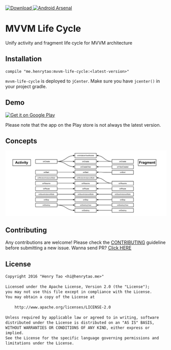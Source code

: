 [ ![Download](https://api.bintray.com/packages/henrytao-me/maven/mdcore/images/download.svg) ](https://bintray.com/henrytao-me/maven/mdcore/_latestVersion) [![Android Arsenal](https://img.shields.io/badge/Android%20Arsenal-android--md--core-brightgreen.svg?style=flat)](http://android-arsenal.com/details/1/2469)

MVVM Life Cycle
================

Unify activity and fragment life cycle for MVVM architecture


## Installation

```
compile "me.henrytao:mvvm-life-cycle:<latest-version>"
```

`mvvm-life-cycle` is deployed to `jCenter`. Make sure you have `jcenter()` in your project gradle.


## Demo

[![Get it on Google Play](https://raw.githubusercontent.com/henrytao-me/mvvm-life-cycle/master/screenshots/google-play.png)](https://play.google.com/store/apps/details?id=me.henrytao.mvvmlifecycle)

Please note that the app on the Play store is not always the latest version.


## Concepts

![Feature](./screenshots/mvvm-life-cycle.jpg)


## Contributing

Any contributions are welcome!
Please check the [CONTRIBUTING](CONTRIBUTING.md) guideline before submitting a new issue. Wanna send PR? [Click HERE](https://github.com/henrytao-me/mvvm-life-cycle/pulls)


## License

    Copyright 2016 "Henry Tao <hi@henrytao.me>"

    Licensed under the Apache License, Version 2.0 (the "License");
    you may not use this file except in compliance with the License.
    You may obtain a copy of the License at

        http://www.apache.org/licenses/LICENSE-2.0

    Unless required by applicable law or agreed to in writing, software
    distributed under the License is distributed on an "AS IS" BASIS,
    WITHOUT WARRANTIES OR CONDITIONS OF ANY KIND, either express or implied.
    See the License for the specific language governing permissions and
    limitations under the License.


